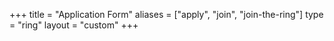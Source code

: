 +++
title = "Application Form"
aliases = ["apply", "join", "join-the-ring"]
type = "ring"
layout = "custom"
+++
